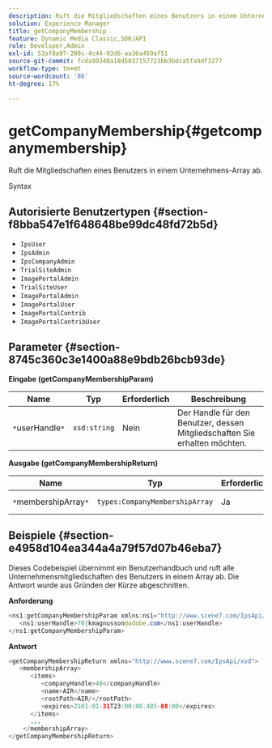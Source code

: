 ```yaml
---
description: Ruft die Mitgliedschaften eines Benutzers in einem Unternehmens-Array ab.
solution: Experience Manager
title: getCompanyMembership
feature: Dynamic Media Classic,SDK/API
role: Developer,Admin
exl-id: 53af8a97-208c-4c44-93d6-aa36a459af51
source-git-commit: fcda99340a18d5037157723bb3bdca5fa9df3277
workflow-type: tm+mt
source-wordcount: '86'
ht-degree: 17%

---
```


# getCompanyMembership{#getcompanymembership}

Ruft die Mitgliedschaften eines Benutzers in einem Unternehmens-Array ab.

Syntax

## Autorisierte Benutzertypen {#section-f8bba547e1f648648be99dc48fd72b5d}

* `IpsUser`
* `IpsAdmin`
* `IpsCompanyAdmin`
* `TrialSiteAdmin`
* `ImagePortalAdmin`
* `TrialSiteUser`
* `ImagePortalAdmin`
* `ImagePortalUser`
* `ImagePortalContrib`
* `ImagePortalContribUser`

## Parameter {#section-8745c360c3e1400a88e9bdb26bcb93de}

**Eingabe (getCompanyMembershipParam)**

| Name | Typ | Erforderlich | Beschreibung |
|---|---|---|---|
| `*`userHandle`*` | `xsd:string` | Nein | Der Handle für den Benutzer, dessen Mitgliedschaften Sie erhalten möchten. |

**Ausgabe (getCompanyMembershipReturn)**

| Name | Typ | Erforderlich | Beschreibung |
|---|---|---|---|
| `*`membershipArray`*` | `types:CompanyMembershipArray` | Ja | Array von Unternehmensmitgliedschaften. |

## Beispiele {#section-e4958d104ea344a4a79f57d07b46eba7}

Dieses Codebeispiel übernimmt ein Benutzerhandbuch und ruft alle Unternehmensmitgliedschaften des Benutzers in einem Array ab. Die Antwort wurde aus Gründen der Kürze abgeschnitten.

**Anforderung**

```java
<ns1:getCompanyMembershipParam xmlns:ns1="http://www.scene7.com/IpsApi/xsd">
   <ns1:userHandle>70|kmagnusson@adobe.com</ns1:userHandle>
</ns1:getCompanyMembershipParam>
```

**Antwort**

```java
<getCompanyMembershipReturn xmlns="http://www.scene7.com/IpsApi/xsd">
   <membershipArray>
      <items>
         <companyHandle>48</companyHandle>
         <name>AIR</name>
         <rootPath>AIR/</rootPath>
         <expires>2101-01-31T23:00:00.485-08:00</expires>
      </items>
      ...
    </membershipArray>
</getCompanyMembershipReturn>
```
